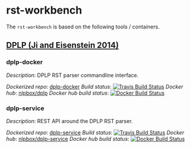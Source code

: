 rst-workbench
=============

The `rst-workbench`  is based on the following tools / containers.


## [DPLP (Ji and Eisenstein 2014)](https://github.com/jiyfeng/DPLP)

### dplp-docker

*Description*: DPLP RST parser commandline interface.

*Dockerized repo*: [dplp-docker](https://github.com/NLPbox/dplp-docker)
*Build status*:  [![Travis Build Status](https://travis-ci.org/NLPbox/dplp-docker.svg?branch=master)](https://travis-ci.org/NLPbox/dplp-docker)
*Docker hub*: [nlpbox/dplp](https://hub.docker.com/r/nlpbox/dplp/)
*Docker hub build status*: [![Docker Build Status](https://img.shields.io/docker/build/nlpbox/dplp.svg)](https://img.shields.io/docker/build/nlpbox/dplp.svg)

### dplp-service

*Description*: REST API around the DPLP RST parser.

*Dockerized repo*: [dplp-service](https://github.com/NLPbox/dplp-service)
*Build status*: [![Travis Build Status](https://travis-ci.org/NLPbox/dplp-service.svg?branch=master)](https://travis-ci.org/NLPbox/dplp-service)
*Docker hub*: [nlpbox/dplp-service](https://hub.docker.com/r/nlpbox/dplp-service/)
*Docker hub build status*: [![Docker Build Status](https://img.shields.io/docker/build/nlpbox/dplp-service.svg)](https://img.shields.io/docker/build/nlpbox/dplp-service.svg)
